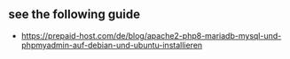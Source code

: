 ## see the following guide
- https://prepaid-host.com/de/blog/apache2-php8-mariadb-mysql-und-phpmyadmin-auf-debian-und-ubuntu-installieren
